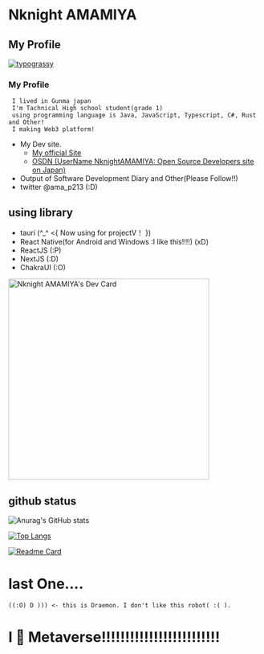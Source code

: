 # Nknight AMAMIYA

## My Profile

[![typograssy](https://typograssy.deno.dev/api?text=Hello%20I'm%20AMAMIYA.%20I%20make%20Web3%20Dev%20Site%20and%20Metaverse%20platform!&l0=ffffff&l1=ffa200&l2=ffae00&l3=ffbb00&l4=ff7b00&speed=520)](https://github.com/kawarimidoll/typograssy)

### My Profile
     I lived in Gunma japan
     I'm Tachnical High school student(grade 1)
     using programming language is Java, JavaScript, Typescript, C#, Rust and Other!
     I making Web3 platform!
  
 - My Dev site.
    - [My official Site](https://nknight-official.variussoftware.com/)
    - [OSDN (UserName NknightAMAMIYA: Open Source Developers site on Japan)](https://osdn.net/users/nknight/) 
-  Output of Software Development Diary and Other(Please Follow!!)
  - twitter @ama_p213 (:D)
  
## using library
  - tauri (^_^ <{ Now using for projectV！ })
  - React Native(for Android and Windows :I like this!!!!) (xD)
  - ReactJS (:P)
  - NextJS (:D)
  - ChakraUI (:O)

<a href="https://app.daily.dev/amamiya_dev"><img src="https://api.daily.dev/devcards/a0f3b3e69e1443f98b982f16a0ccad33.png?r=3ra" width="400" alt="Nknight AMAMIYA's Dev Card"/></a>

## github status
![Anurag's GitHub stats](https://github-readme-stats.vercel.app/api?username=NknightA&show_icons=true&theme=midnight-purple)

[![Top Langs](https://github-readme-stats.vercel.app/api/top-langs/?username=anuraghazra&layout=compact&theme=midnight-purple)](https://github.com/anuraghazra/github-readme-stats)

[![Readme Card](https://github-readme-stats.vercel.app/api/pin/?username=nknighta&repo=V&theme=midnight-purple)](https://github.com/nknighta/V)

# last One....

```
((:O) D ))) <- this is Draemon. I don't like this robot( :( ).
```

# I 💓 Metaverse!!!!!!!!!!!!!!!!!!!!!!!!!
